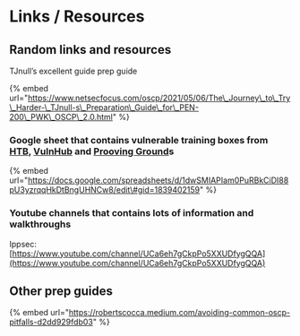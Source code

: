 # Links / Resources

## Random links and resources 

TJnull’s excellent guide prep guide

{% embed url="https://www.netsecfocus.com/oscp/2021/05/06/The\_Journey\_to\_Try\_Harder-\_TJnull-s\_Preparation\_Guide\_for\_PEN-200\_PWK\_OSCP\_2.0.html" %}

### Google sheet that contains vulnerable training boxes from [HTB](https://www.hackthebox.com), [VulnHub](https://www.vulnhub.com) and [Prooving Ground](https://www.offensive-security.com/labs/)s

{% embed url="https://docs.google.com/spreadsheets/d/1dwSMIAPIam0PuRBkCiDI88pU3yzrqqHkDtBngUHNCw8/edit\#gid=1839402159" %}

### Youtube channels that contains lots of information and walkthroughs

Ippsec: [https://www.youtube.com/channel/UCa6eh7gCkpPo5XXUDfygQQA](https://www.youtube.com/channel/UCa6eh7gCkpPo5XXUDfygQQA)



## Other prep guides

{% embed url="https://robertscocca.medium.com/avoiding-common-oscp-pitfalls-d2dd929fdb03" %}





